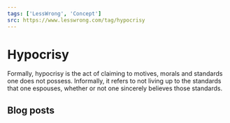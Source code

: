 ```yaml
---
tags: ['LessWrong', 'Concept']
src: https://www.lesswrong.com/tag/hypocrisy
---
```


# Hypocrisy
Formally, hypocrisy is the act of claiming to motives, morals and standards one does not possess. Informally, it refers to not living up to the standards that one espouses, whether or not one sincerely believes those standards.

## Blog posts
## 

